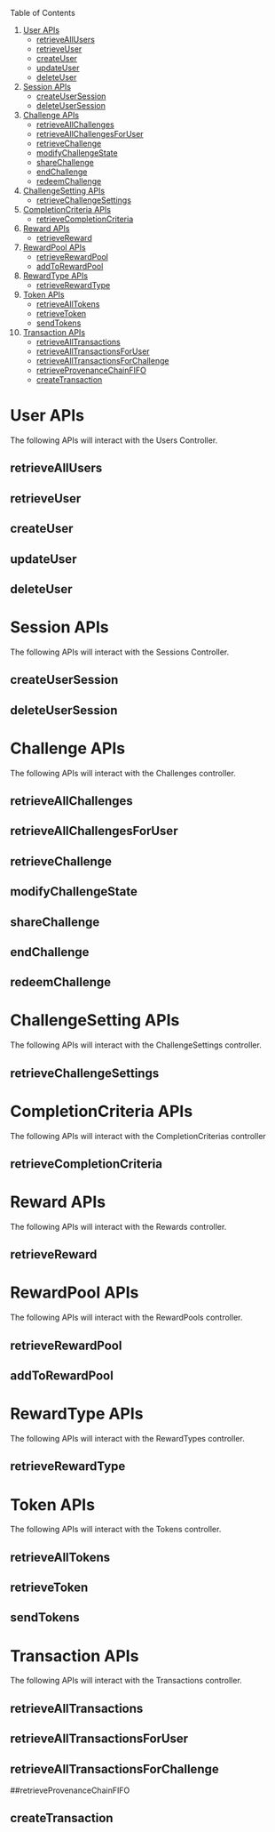 Table of Contents

1. [User APIs](#user-apis)
   + [retrieveAllUsers](#retrieveallusers)
   + [retrieveUser](#retrieveuser)
   + [createUser](#createuser)
   + [updateUser](#updateuser)
   + [deleteUser](#deleteuser)
1. [Session APIs](#session-apis)
   + [createUserSession](#createusersession)
   + [deleteUserSession](#deleteusersession)
1. [Challenge APIs](#challenge-apis)
   + [retrieveAllChallenges](#retrieveallchallenges)
   + [retrieveAllChallengesForUser](#retrieveallchallengesforuser)
   + [retrieveChallenge](#retrievechallenge)
   + [modifyChallengeState](#modifychallengestate)
   + [shareChallenge](#sharechallenge)
   + [endChallenge](#endchallenge)
   + [redeemChallenge](#redeemchallenge)
1. [ChallengeSetting APIs](#challengesetting-apis)
   + [retrieveChallengeSettings](#retrievechallengesettings)
1. [CompletionCriteria APIs](#completioncriteria-apis)
   + [retrieveCompletionCriteria](#retrievecompletioncriteria)
1. [Reward APIs](#reward-apis)
   + [retrieveReward](#retrievereward)
1. [RewardPool APIs](#rewardpool-apis)
   + [retrieveRewardPool](#retrieverewardpool)
   + [addToRewardPool](#addtorewardpool)
1. [RewardType APIs](#rewardtype-apis)
   + [retrieveRewardType](#retrieverewardtype)
1. [Token APIs](#token-apis)
   + [retrieveAllTokens](#retrievealltokens)
   + [retrieveToken](#retrievetoken)
   + [sendTokens](#sendtokens)
1. [Transaction APIs](#transaction-apis)
   + [retrieveAllTransactions](#retrievealltransactions)
   + [retrieveAllTransactionsForUser](#retrievealltransactionsforuser)
   + [retrieveAllTransactionsForChallenge](#retrievealltransactionsforchallenge)
   + [retrieveProvenanceChainFIFO](#retrieveprovenancechainfifo)
   + [createTransaction](#createtransaction)
   
# User APIs

The following APIs will interact with the Users Controller.

## retrieveAllUsers

## retrieveUser

## createUser

## updateUser

## deleteUser

# Session APIs

The following APIs will interact with the Sessions Controller. 

## createUserSession

## deleteUserSession

# Challenge APIs

The following APIs will interact with the Challenges controller.

## retrieveAllChallenges

## retrieveAllChallengesForUser

## retrieveChallenge

## modifyChallengeState

## shareChallenge

## endChallenge

## redeemChallenge

# ChallengeSetting APIs

The following APIs will interact with the ChallengeSettings controller.

## retrieveChallengeSettings

# CompletionCriteria APIs

The following APIs will interact with the CompletionCriterias controller

## retrieveCompletionCriteria

# Reward APIs

The following APIs will interact with the Rewards controller.

## retrieveReward

# RewardPool APIs

The following APIs will interact with the RewardPools controller.

## retrieveRewardPool

## addToRewardPool

# RewardType APIs

The following APIs will interact with the RewardTypes controller.

## retrieveRewardType

# Token APIs

The following APIs will interact with the Tokens controller.

## retrieveAllTokens

## retrieveToken

## sendTokens
   
# Transaction APIs

The following APIs will interact with the Transactions controller.

## retrieveAllTransactions

## retrieveAllTransactionsForUser

## retrieveAllTransactionsForChallenge

##retrieveProvenanceChainFIFO

## createTransaction